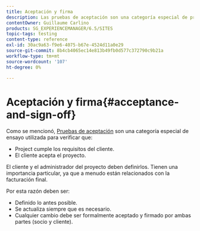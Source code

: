 ```yaml
---
title: Aceptación y firma
description: Las pruebas de aceptación son una categoría especial de pruebas que se utiliza para comprobar que el proyecto cumple los requisitos del cliente y que el cliente acepta el proyecto
contentOwner: Guillaume Carlino
products: SG_EXPERIENCEMANAGER/6.5/SITES
topic-tags: testing
content-type: reference
exl-id: 30ac9a63-f9e6-4075-b67e-4524d11a0e29
source-git-commit: 8b4cb4065ec14e813b49fb0d577c372790c9b21a
workflow-type: tm+mt
source-wordcount: '107'
ht-degree: 0%

---
```


# Aceptación y firma{#acceptance-and-sign-off}

Como se mencionó, [Pruebas de aceptación](/help/sites-developing/planning.md) son una categoría especial de ensayo utilizada para verificar que:

* Project cumple los requisitos del cliente.
* El cliente acepta el proyecto.

El cliente y el administrador del proyecto deben definirlos. Tienen una importancia particular, ya que a menudo están relacionados con la facturación final.

Por esta razón deben ser:

* Definido lo antes posible.
* Se actualiza siempre que es necesario.
* Cualquier cambio debe ser formalmente aceptado y firmado por ambas partes (socio y cliente).
